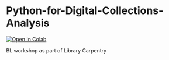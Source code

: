# Python-for-Digital-Collections-Analysis

[![Open In Colab](https://colab.research.google.com/assets/colab-badge.svg)](https://github.com/davanstrien/Python-for-Digital-Collections-Analysis)

BL workshop as part of Library Carpentry 
